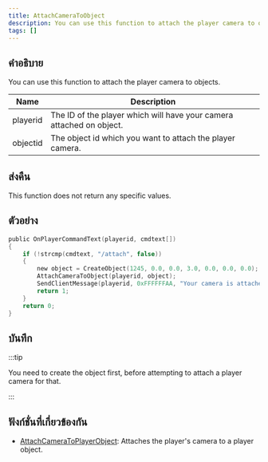 ```yaml
---
title: AttachCameraToObject
description: You can use this function to attach the player camera to objects.
tags: []
---
```


## คำอธิบาย

You can use this function to attach the player camera to objects.

| Name     | Description                                                          |
| -------- | -------------------------------------------------------------------- |
| playerid | The ID of the player which will have your camera attached on object. |
| objectid | The object id which you want to attach the player camera.            |

## ส่งคืน

This function does not return any specific values.

## ตัวอย่าง

```c
public OnPlayerCommandText(playerid, cmdtext[])
{
    if (!strcmp(cmdtext, "/attach", false))
    {
        new object = CreateObject(1245, 0.0, 0.0, 3.0, 0.0, 0.0, 0.0);
        AttachCameraToObject(playerid, object);
        SendClientMessage(playerid, 0xFFFFFFAA, "Your camera is attached on object now.");
        return 1;
    }
    return 0;
}
```

## บันทึก

:::tip

You need to create the object first, before attempting to attach a player camera for that.

:::

## ฟังก์ชั่นที่เกี่ยวข้องกัน

- [AttachCameraToPlayerObject](../../scripting/functions/AttachCameraToPlayerObjecy.md): Attaches the player's camera to a player object.
